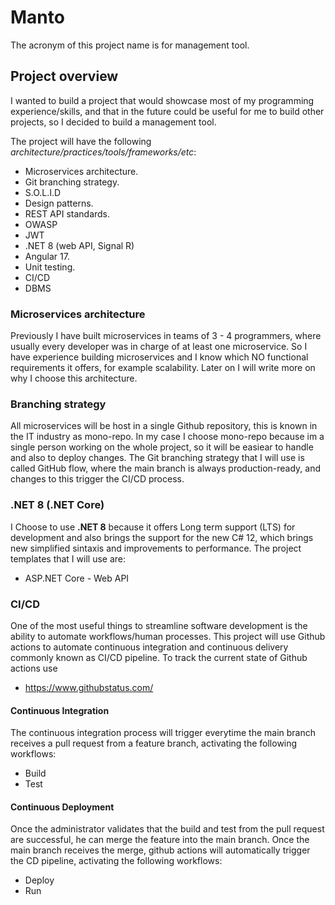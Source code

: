 # Manto
The acronym of this project name is for management tool. 

## Project overview
I wanted to build a project that would showcase most of my programming experience/skills, and that in the future could be useful for me to build other projects, so I decided to build a management tool. 

The project will have the following *architecture/practices/tools/frameworks/etc*: 
* Microservices architecture. 
* Git branching strategy.
* S.O.L.I.D
* Design patterns.
* REST API standards.
* OWASP
* JWT
* .NET 8 (web API, Signal R)
* Angular 17.
* Unit testing.
* CI/CD
* DBMS

### Microservices architecture
Previously I have built microservices in teams of 3 - 4 programmers, where usually every developer was in charge of at least one microservice. So I have experience building microservices and I know which NO functional requirements it offers, for example scalability. Later on I will write more on why I choose this architecture.  

### Branching strategy
All microservices will be host in a single Github repository, this is known in the IT industry as mono-repo. In my case I choose mono-repo because im a single person working on the whole project, so it will be easiear to handle and also to deploy changes. 
The Git branching strategy that I will use is called GitHub flow, where the main branch is always production-ready, and changes to this trigger the CI/CD process.


### .NET 8 (.NET Core)
I Choose to use **.NET 8** because it offers Long term support (LTS) for development and also brings the support for the new C# 12, which brings new simplified sintaxis and improvements to performance. The project templates that I will use are: 
* ASP.NET Core - Web API


### CI/CD
One of the most useful things to streamline software development is the ability to automate workflows/human processes. This project will use Github actions to automate continuous integration and continuous delivery commonly known as CI/CD pipeline.
To track the current state of Github actions use 
* https://www.githubstatus.com/ 

#### Continuous Integration
The continuous integration process will trigger everytime the main branch receives a pull request from a feature branch, activating the following workflows:
* Build
* Test

#### Continuous Deployment
Once the administrator validates that the build and test from the pull request are successful, he can merge the feature into the main branch. Once the main branch receives the merge, github actions will automatically trigger the CD pipeline, activating the following workflows:
* Deploy 
* Run